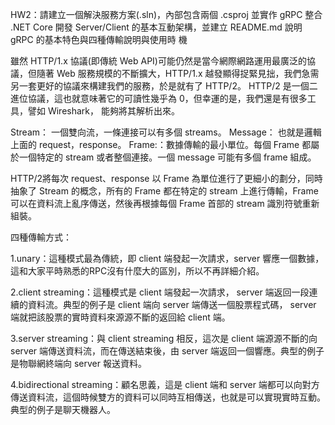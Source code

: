 HW2：請建立一個解決服務方案(.sln)，內部包含兩個 .csproj 並實作 gRPC 整合 .NET Core 開發
Server/Client 的基本互動架構，並建立 README.md 說明 gRPC 的基本特色與四種傳輸說明與使用時
機



雖然 HTTP/1.x 協議(即傳統 Web API)可能仍然是當今網際網路運用最廣泛的協議，但隨著 Web 服務規模的不斷擴大，HTTP/1.x 越發顯得捉緊見拙，我們急需另一套更好的協議來構建我們的服務，於是就有了 HTTP/2。
HTTP/2 是一個二進位協議，這也就意味著它的可讀性幾乎為 0，但幸運的是，我們還是有很多工具，譬如 Wireshark， 能夠將其解析出來。

Stream： 一個雙向流，一條連接可以有多個 streams。
Message： 也就是邏輯上面的 request，response。
Frame:：數據傳輸的最小單位。每個 Frame 都屬於一個特定的 stream 或者整個連接。一個 message 可能有多個 frame 組成。

HTTP/2將每次 request、response 以 Frame 為單位進行了更細小的劃分，同時抽象了 Stream 的概念，所有的 Frame 都在特定的 stream 上進行傳輸，Frame 可以在資料流上亂序傳送，然後再根據每個 Frame 首部的 stream 識別符號重新組裝。




四種傳輸方式：

1.unary：這種模式最為傳統，即 client 端發起一次請求，server 響應一個數據，這和大家平時熟悉的RPC沒有什麼大的區別，所以不再詳細介紹。

2.client streaming：這種模式是 client 端發起一次請求， server 端返回一段連續的資料流。典型的例子是 client 端向 server 端傳送一個股票程式碼， server 端就把該股票的實時資料來源源不斷的返回給 client 端。

3.server streaming：與 client streaming 相反，這次是 client 端源源不斷的向 server 端傳送資料流，而在傳送結束後，由 server 端返回一個響應。典型的例子是物聯網終端向 server 報送資料。

4.bidirectional streaming：顧名思義，這是 client 端和 server 端都可以向對方傳送資料流，這個時候雙方的資料可以同時互相傳送，也就是可以實現實時互動。典型的例子是聊天機器人。

